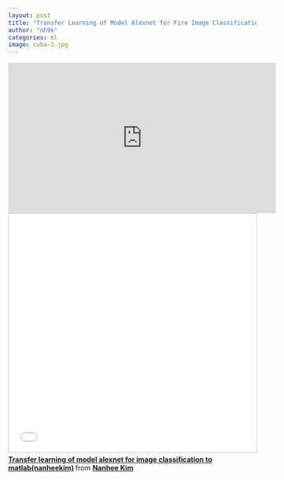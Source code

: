 ```yaml
---
layout: post
title: "Transfer Learning of Model Alexnet for Fire Image Classification to Matlab"
author: "nh9k"
categories: ml
image: cuba-1.jpg
---
```



<iframe width="544" height="306" src="https://serviceapi.nmv.naver.com/flash/convertIframeTag.nhn?vid=0A2E3F324A46281943C199D13273824B0A59&outKey=V12483b0f66b453dc0e3f53460f7365a12d0419ae3916d97e8a9a53460f7365a12d04" frameborder="no" scrolling="no" title="NaverVideo" allow="autoplay; gyroscope; accelerometer; encrypted-media" allowfullscreen></iframe>   
<iframe src="//www.slideshare.net/slideshow/embed_code/key/qABv8wyfGoW0pP" width="595" height="485" frameborder="0" marginwidth="0" marginheight="0" scrolling="no" style="border:1px solid #CCC; border-width:1px; margin-bottom:5px; max-width: 100%;" allowfullscreen> </iframe>   
<div style="margin-bottom:5px"> 
    <strong> 
        <a href="//www.slideshare.net/ssuserf5270f/transfer-learning-of-model-alexnet-for-image-classification-to-matlab-nanheekim" title="Transfer learning of model alexnet for image classification to matlab(nanheekim)" target="_blank">Transfer learning of model alexnet for image classification to matlab(nanheekim)</a> 
    </strong> 
from 
    <strong>
        <a href="https://www.slideshare.net/ssuserf5270f" target="_blank">Nanhee Kim</a>
    </strong> 
</div>